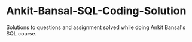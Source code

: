 # Ankit-Bansal-SQL-Coding-Solution
Solutions to questions and assignment solved while doing Ankit Bansal's SQL course.
